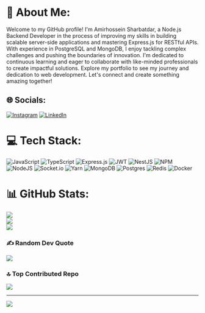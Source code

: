 # 💫 About Me:
Welcome to my GitHub profile! I'm Amirhossein Sharbatdar, a Node.js Backend Developer in the process of improving my skills in building scalable server-side applications and mastering Express.js for RESTful APIs. With experience in PostgreSQL and MongoDB, I enjoy tackling complex challenges and pushing the boundaries of innovation. I'm dedicated to continuous learning and eager to collaborate with like-minded professionals to create impactful solutions. Explore my portfolio to see my journey and dedication to web development. Let's connect and create something amazing together!


## 🌐 Socials:
[![Instagram](https://img.shields.io/badge/Instagram-%23E4405F.svg?logo=Instagram&logoColor=white)](https://instagram.com/__amirneon__) [![LinkedIn](https://img.shields.io/badge/LinkedIn-%230077B5.svg?logo=linkedin&logoColor=white)](https://linkedin.com/in/amirneon) 

# 💻 Tech Stack:
![JavaScript](https://img.shields.io/badge/javascript-%23323330.svg?style=for-the-badge&logo=javascript&logoColor=%23F7DF1E) ![TypeScript](https://img.shields.io/badge/typescript-%23007ACC.svg?style=for-the-badge&logo=typescript&logoColor=white) ![Express.js](https://img.shields.io/badge/express.js-%23404d59.svg?style=for-the-badge&logo=express&logoColor=%2361DAFB) ![JWT](https://img.shields.io/badge/JWT-black?style=for-the-badge&logo=JSON%20web%20tokens) ![NestJS](https://img.shields.io/badge/nestjs-%23E0234E.svg?style=for-the-badge&logo=nestjs&logoColor=white) ![NPM](https://img.shields.io/badge/NPM-%23CB3837.svg?style=for-the-badge&logo=npm&logoColor=white) ![NodeJS](https://img.shields.io/badge/node.js-6DA55F?style=for-the-badge&logo=node.js&logoColor=white) ![Socket.io](https://img.shields.io/badge/Socket.io-black?style=for-the-badge&logo=socket.io&badgeColor=010101) ![Yarn](https://img.shields.io/badge/yarn-%232C8EBB.svg?style=for-the-badge&logo=yarn&logoColor=white) ![MongoDB](https://img.shields.io/badge/MongoDB-%234ea94b.svg?style=for-the-badge&logo=mongodb&logoColor=white) ![Postgres](https://img.shields.io/badge/postgres-%23316192.svg?style=for-the-badge&logo=postgresql&logoColor=white) ![Redis](https://img.shields.io/badge/redis-%23DD0031.svg?style=for-the-badge&logo=redis&logoColor=white) ![Docker](https://img.shields.io/badge/docker-%230db7ed.svg?style=for-the-badge&logo=docker&logoColor=white)
# 📊 GitHub Stats:
![](https://github-readme-stats.vercel.app/api?username=amirneon&theme=dark&hide_border=false&include_all_commits=false&count_private=false)<br/>
![](https://github-readme-streak-stats.herokuapp.com/?user=amirneon&theme=dark&hide_border=false)<br/>
![](https://github-readme-stats.vercel.app/api/top-langs/?username=amirneon&theme=dark&hide_border=false&include_all_commits=false&count_private=false&layout=compact)

### ✍️ Random Dev Quote
![](https://quotes-github-readme.vercel.app/api?type=horizontal&theme=radical)

### 🔝 Top Contributed Repo
![](https://github-contributor-stats.vercel.app/api?username=amirneon&limit=5&theme=dark&combine_all_yearly_contributions=true)

---
[![](https://visitcount.itsvg.in/api?id=amirneon&icon=0&color=0)](https://visitcount.itsvg.in)

<!-- Proudly created with GPRM ( https://gprm.itsvg.in ) -->
